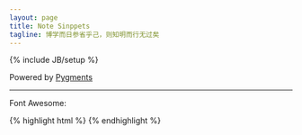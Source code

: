 ```yaml
---
layout: page
title: Note Sinppets
tagline: 博学而日参省乎己，则知明而行无过矣
---
```

{% include JB/setup %}

Powered by [Pygments](http://pygments.org/languages/)<sup><span class="fa fa-external-link fa-fw"></span></sup>

----

Font Awesome:

{% highlight html %}
<i class="fa fa-cloud"></i>
<i class="fa fa-github fa-2x"></i>
<sup><i class="fa fa-external-link fa-fw"></i></sup>
{% endhighlight %}

